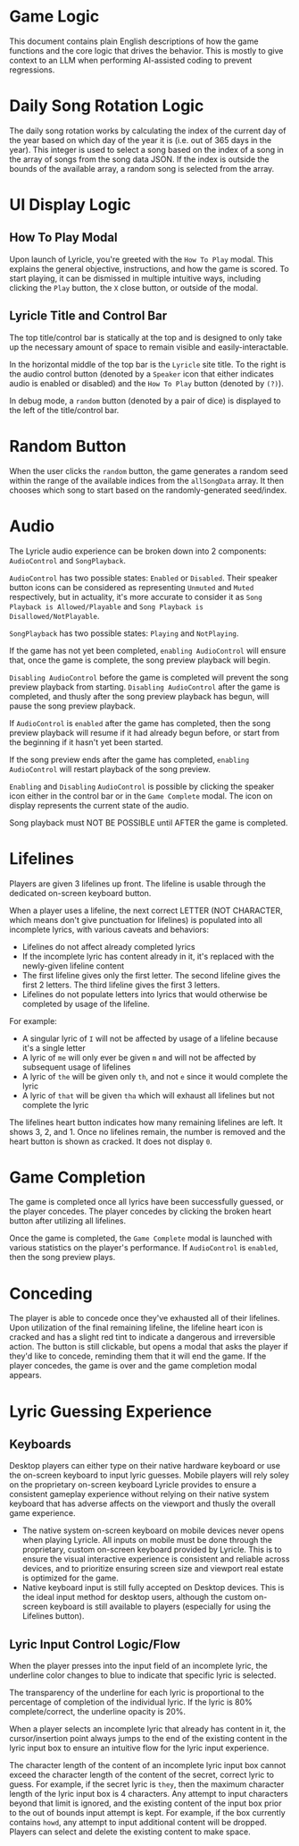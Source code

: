 # Game Logic

This document contains plain English descriptions of how the game functions and the core logic that drives the behavior. This is mostly to give context to an LLM when performing AI-assisted coding to prevent regressions.

# Daily Song Rotation Logic

The daily song rotation works by calculating the index of the current day of the year based on which day of the year it is (i.e. out of 365 days in the year). This integer is used to select a song based on the index of a song in the array of songs from the song data JSON. If the index is outside the bounds of the available array, a random song is selected from the array.

# UI Display Logic

## How To Play Modal

Upon launch of Lyricle, you're greeted with the `How To Play` modal. This explains the general objective, instructions, and how the game is scored. To start playing, it can be dismissed in multiple intuitive ways, including clicking the `Play` button, the `X` close button, or outside of the modal.

## Lyricle Title and Control Bar

The top title/control bar is statically at the top and is designed to only take up the necessary amount of space to remain visible and easily-interactable.

In the horizontal middle of the top bar is the `Lyricle` site title. To the right is the audio control button (denoted by a `Speaker` icon that either indicates audio is enabled or disabled) and the `How To Play` button (denoted by `(?)`).

In debug mode, a `random` button (denoted by a pair of dice) is displayed to the left of the title/control bar.

# Random Button

When the user clicks the `random` button, the game generates a random seed within the range of the available indices from the `allSongData` array. It then chooses which song to start based on the randomly-generated seed/index.

# Audio

The Lyricle audio experience can be broken down into 2 components: `AudioControl` and `SongPlayback`.

`AudioControl` has two possible states: `Enabled` or `Disabled`. Their speaker button icons can be considered as representing `Unmuted` and `Muted` respectively, but in actuality, it's more accurate to consider it as `Song Playback is Allowed/Playable` and `Song Playback is Disallowed/NotPlayable`.

`SongPlayback` has two possible states: `Playing` and `NotPlaying`.

If the game has not yet been completed, `enabling AudioControl` will ensure that, once the game is complete, the song preview playback will begin.

`Disabling AudioControl` before the game is completed will prevent the song preview playback from starting. `Disabling AudioControl` after the game is completed, and thusly after the song preview playback has begun, will pause the song preview playback.

If `AudioControl` is `enabled` after the game has completed, then the song preview playback will resume if it had already begun before, or start from the beginning if it hasn't yet been started.

If the song preview ends after the game has completed, `enabling AudioControl` will restart playback of the song preview.

`Enabling` and `Disabling` `AudioControl` is possible by clicking the speaker icon either in the control bar or in the `Game Complete` modal. The icon on display represents the current state of the audio.

Song playback must NOT BE POSSIBLE until AFTER the game is completed.

# Lifelines

Players are given 3 lifelines up front. The lifeline is usable through the dedicated on-screen keyboard button.

When a player uses a lifeline, the next correct LETTER (NOT CHARACTER, which means don't give punctuation for lifelines) is populated into all incomplete lyrics, with various caveats and behaviors:
- Lifelines do not affect already completed lyrics
- If the incomplete lyric has content already in it, it's replaced with the newly-given lifeline content
- The first lifeline gives only the first letter. The second lifeline gives the first 2 letters. The third lifeline gives the first 3 letters.
- Lifelines do not populate letters into lyrics that would otherwise be completed by usage of the lifeline.

For example:
- A singular lyric of `I` will not be affected by usage of a lifeline because it's a single letter
- A lyric of `me` will only ever be given `m` and will not be affected by subsequent usage of lifelines
- A lyric of `the` will be given only `th`, and not `e` since it would complete the lyric
- A lyric of `that` will be given `tha` which will exhaust all lifelines but not complete the lyric

The lifelines heart button indicates how many remaining lifelines are left. It shows 3, 2, and 1. Once no lifelines remain, the number is removed and the heart button is shown as cracked. It does not display `0`.

# Game Completion

The game is completed once all lyrics have been successfully guessed, or the player concedes. The player concedes by clicking the broken heart button after utilizing all lifelines.

Once the game is completed, the `Game Complete` modal is launched with various statistics on the player's performance. If `AudioControl` is `enabled`, then the song preview plays.

# Conceding

The player is able to concede once they've exhausted all of their lifelines. Upon utilization of the final remaining lifeline, the lifeline heart icon is cracked and has a slight red tint to indicate a dangerous and irreversible action. The button is still clickable, but opens a modal that asks the player if they'd like to concede, reminding them that it will end the game. If the player concedes, the game is over and the game completion modal appears.

# Lyric Guessing Experience

## Keyboards

Desktop players can either type on their native hardware keyboard or use the on-screen keyboard to input lyric guesses. Mobile players will rely soley on the proprietary on-screen keyboard Lyricle provides to ensure a consistent gameplay experience without relying on their native system keyboard that has adverse affects on the viewport and thusly the overall game experience.

- The native system on-screen keyboard on mobile devices never opens when playing Lyricle. All inputs on mobile must be done through the proprietary, custom on-screen keyboard provided by Lyricle. This is to ensure the visual interactive experience is consistent and reliable across devices, and to prioritize ensuring screen size and viewport real estate is optimized for the game.
- Native keyboard input is still fully accepted on Desktop devices. This is the ideal input method for desktop users, although the custom on-screen keyboard is still available to players (especially for using the Lifelines button).

## Lyric Input Control Logic/Flow

When the player presses into the input field of an incomplete lyric, the underline color changes to blue to indicate that specific lyric is selected.

The transparency of the underline for each lyric is proportional to the percentage of completion of the individual lyric. If the lyric is 80% complete/correct, the underline opacity is 20%.

When a player selects an incomplete lyric that already has content in it, the cursor/insertion point always jumps to the end of the existing content in the lyric input box to ensure an intuitive flow for the lyric input experience.

The character length of the content of an incomplete lyric input box cannot exceed the character length of the content of the secret, correct lyric to guess. For example, if the secret lyric is `they`, then the maximum character length of the lyric input box is 4 characters. Any attempt to input characters beyond that limit is ignored, and the existing content of the input box prior to the out of bounds input attempt is kept. For example, if the box currently contains `howd`, any attempt to input additional content will be dropped. Players can select and delete the existing content to make space.